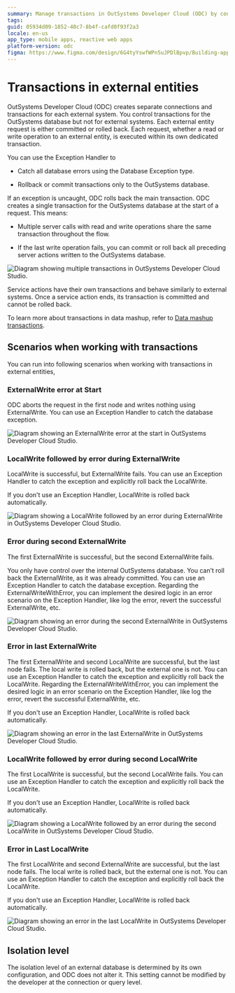 ```yaml
---
summary: Manage transactions in OutSystems Developer Cloud (ODC) by controlling OutSystems and External requests.
tags: 
guid: 05934d09-1852-40c7-8b4f-cafd0f93f2a3
locale: en-us
app_type: mobile apps, reactive web apps
platform-version: odc
figma: https://www.figma.com/design/6G4tyYswfWPn5uJPDlBpvp/Building-apps?m=auto&node-id=5793-56&t=8QR9a9sOWlPpPeDd-1
--- 
```


# Transactions in external entities

OutSystems Developer Cloud (ODC) creates separate connections and transactions for each external system. You control transactions for the OutSystems database but not for external systems. Each external entity request is either committed or rolled back. Each request, whether a read or write operation to an external entity, is executed within its own dedicated transaction.

You can use the Exception Handler to

- Catch all database errors using the Database Exception type.

- Rollback or commit transactions only to the OutSystems database.

If an exception is uncaught, ODC rolls back the main transaction. ODC creates a single transaction for the OutSystems database at the start of a request. This means:

- Multiple server calls with read and write operations share the same transaction throughout the flow.

- If the last write operation fails, you can commit or roll back all preceding server actions written to the OutSystems database.

![Diagram showing multiple transactions in OutSystems Developer Cloud Studio.](images/Multiple-transaction-intro-odcs.png "Screenshot of multiple transactions in ODC Studio")

Service actions have their own transactions and behave similarly to external systems. Once a service action ends, its transaction is committed and cannot be rolled back.

To learn more about transactions in data mashup, refer to [Data mashup transactions](transactions-data-mashup.md). 


## Scenarios when working with transactions

You can run into following scenarios when working with transactions in external entities,

### ExternalWrite error at Start

ODC aborts the request in the first node and writes nothing using ExternalWrite. You can use an Exception Handler to catch the database exception.

![Diagram showing an ExternalWrite error at the start in OutSystems Developer Cloud Studio.](images/start-ExternalWrite-odcs.png "Screenshot of ExternalWrite Error at Start in ODC Studio")

### LocalWrite followed by error during ExternalWrite

LocalWrite is successful, but ExternalWrite fails. You can use an Exception Handler to catch the exception and explicitly roll back the LocalWrite.

If you don't use an Exception Handler, LocalWrite is rolled back automatically.

![Diagram showing a LocalWrite followed by an error during ExternalWrite in OutSystems Developer Cloud Studio.](images/LocalWrite-ExternalWrite-odcs.png "Screenshot of LocalWrite Followed by Error During ExternalWrite in ODC Studio")

### Error during second ExternalWrite

The first ExternalWrite is successful, but the second ExternalWrite fails. 

You only have control over the internal OutSystems database. You can’t roll back the ExternalWrite, as it was already committed. You can use an Exception Handler to catch the database exception. Regarding the ExternalWriteWithError, you can implement the desired logic in an error scenario on the Exception Handler, like log the error, revert the successful ExternalWrite, etc.

![Diagram showing an error during the second ExternalWrite in OutSystems Developer Cloud Studio.](images/SecondExternalWrite-odcs.png "Screenshot of Error During Second ExternalWrite in ODC Studio")

### Error in last ExternalWrite

The first ExternalWrite and second LocalWrite are successful, but the last node fails. The local write is rolled back, but the external one is not. You can use an Exception Handler to catch the exception and explicitly roll back the LocalWrite. Regarding the ExternalWriteWithError, you can implement the desired logic in an error scenario on the Exception Handler, like log the error, revert the successful ExternalWrite, etc.

If you don't use an Exception Handler, LocalWrite is rolled back automatically.

![Diagram showing an error in the last ExternalWrite in OutSystems Developer Cloud Studio.](images/LastExternalWrite-odcs.png "Screenshot of Error in Last ExternalWrite in ODC Studio")

### LocalWrite followed by error during second LocalWrite

The first LocalWrite is successful, but the second LocalWrite fails. You can use an Exception Handler to catch the exception and explicitly roll back the LocalWrite.

If you don't use an Exception Handler, LocalWrite is rolled back automatically.

![Diagram showing a LocalWrite followed by an error during the second LocalWrite in OutSystems Developer Cloud Studio.](images/SecondLocalWrite-odcs.png "Screenshot of LocalWrite Followed by Error During Second LocalWrite in ODC Studio")

### Error in Last LocalWrite

The first LocalWrite and second ExternalWrite are successful, but the last node fails. The local write is rolled back, but the external one is not. You can use an Exception Handler to catch the exception and explicitly roll back the LocalWrite.

If you don't use an Exception Handler, LocalWrite is rolled back automatically.

![Diagram showing an error in the last LocalWrite in OutSystems Developer Cloud Studio.](images/LastLocalWriterError-odcs.png "Screenshot of Error in Last LocalWrite in ODC Studio")

## Isolation level

The isolation level of an external database is determined by its own configuration, and ODC does not alter it. This setting cannot be modified by the developer at the connection or query level.
